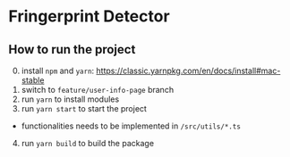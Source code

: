 # Fringerprint Detector

## How to run the project

0. install `npm` and `yarn`: https://classic.yarnpkg.com/en/docs/install#mac-stable
1. switch to `feature/user-info-page` branch
2. run `yarn` to install modules
3. run `yarn start` to start the project
 - functionalities needs to be implemented in `/src/utils/*.ts`
4. run `yarn build` to build the package
